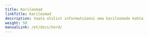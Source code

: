 ```yaml
---
title: Kariloomad
linkTitle: Kariloomad
description: Vaata olulist informatsiooni oma kariloomade kohta
weight: 50
manualLink: /et/docs/herd/
---
```

<script>
  window.location.href = "/et/docs/herd/";
</script>

